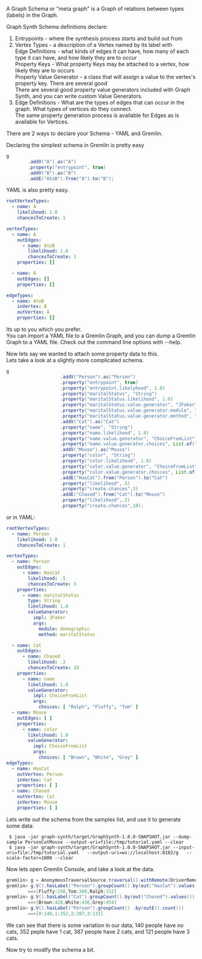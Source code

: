 A Graph Schema or "meta graph" is a Graph of relations between types (labels) in the Graph.

Graph Synth Schema definitions declare:
1. Entrypoints - where the synthesis process starts and build out from  
2. Vertex Types - a description of a Vertex named by its label with  
    Edge Definitions - what kinds of edges it can have, how many of each type it can have, and how likely they are to occur  
    Property Keys - What property Keys may be attached to a vertex, how likely they are to occurs  
    Property Value Generator - a class that will assign a value to the vertex's property key. There are several good  
    There are several good property value generators included with Graph Synth, and you can write custom Value Generators.  
3. Edge Definitions - What are the types of edges that can occur in the graph. What types of vertices do they connect.  
    The same property generation process is available for Edges as is available for Vertices.  

There are 2 ways to declare your Schema - YAML and Gremlin. 

Declaring the simplest schema in Gremlin is pretty easy
```groovy
g
        .addV("A").as("A")
        .property("entrypoint", true)
        .addV("B").as("B")
        .addE("AtoB").from("A").to("B");
```

YAML is also pretty easy.
```yaml
rootVertexTypes:
  - name: A
    likelihood: 1.0
    chancesToCreate: 1

vertexTypes:
  - name: A
    outEdges:
      - name: AtoB
        likelihood: 1.0
        chancesToCreate: 1
    properties: []

  - name: B
    outEdges: []
    properties: []

edgeTypes:
  - name: AtoB
    inVertex: B
    outVertex: A
    properties: []
```

Its up to you which you prefer.  
You can import a YAML file to a Gremlin Graph, and you can dump a Gremlin Graph to a YAML file. Check out the command line options with --help.  

Now lets say we wanted to attach some property data to this.   
Lets take a look at a slightly more complicated schema.  

```groovy
g
                    .addV("Person").as("Person")
                    .property("entrypoint", true)
                    .property("entrypoint.likelyhood", 1.0)
                    .property("maritalStatus", "String")
                    .property("maritalStatus.likelihood", 1.0)
                    .property("maritalStatus.value.generator", "JFaker")
                    .property("maritalStatus.value.generator.module", "demographic")
                    .property("maritalStatus.value.generator.method", "maritalStatus")
                    .addV("Cat").as("Cat")
                    .property("name", "String")
                    .property("name.likelihood", 1.0)
                    .property("name.value.generator", "ChoiceFromList")
                    .property("name.value.generator.choices", List.of("Ralph", "Fluffy", "Tom"))
                    .addV("Mouse").as("Mouse")
                    .property("color", "String")
                    .property("color.likelihood", 1.0)
                    .property("color.value.generator", "ChoiceFromList")
                    .property("color.value.generator.choices", List.of("Brown", "White", "Grey"))
                    .addE("HasCat").from("Person").to("Cat")
                    .property("likelihood",.5)
                    .property("create.chances",3)
                    .addE("Chased").from("Cat").to("Mouse")
                    .property("likelihood",.2)
                    .property("create.chances",10);
```
or in YAML:

```yaml
rootVertexTypes:
  - name: Person
    likelihood: 1.0
    chancesToCreate: 1

vertexTypes:
  - name: Person
    outEdges:
      - name: HasCat
        likelihood: .5
        chancesToCreate: 3
    properties:
      - name: maritalStatus
        type: String
        likelihood: 1.0
        valueGenerator:
          impl: JFaker
          args:
            module: demographic
            method: maritalStatus

  - name: Cat
    outEdges:
      - name: Chased
        likelihood: .2
        chancesToCreate: 10
    properties:
      - name: name
        likelihood: 1.0
        valueGenerator:
          impl: ChoiceFromList
          args:
            choices: [ "Ralph", "Fluffy", "Tom" ]
  - name: Mouse
    outEdges: [ ]
    properties:
      - name: color
        likelihood: 1.0
        valueGenerator:
          impl: ChoiceFromList
          args:
            choices: [ "Brown", "White", "Grey" ]
edgeTypes:
  - name: HasCat
    outVertex: Person
    inVertex: Cat
    properties: [ ]
  - name: Chased
    outVertex: Cat
    inVertex: Mouse
    properties: [ ]

```

Lets write out the schema from the samples list, and use it to generate some data:  

```shell
 $ java -jar graph-synth/target/GraphSynth-1.0.0-SNAPSHOT.jar --dump-sample PersonCatMouse --output-uri=file:/tmp/tutorial.yaml --clear
 $ java -jar graph-synth/target/GraphSynth-1.0.0-SNAPSHOT.jar --input-uri=file:/tmp/tutorial.yaml   --output-uri=ws://localhost:8182/g   --scale-factor=1000 --clear
```
Now lets open Gremlin Console, and take a look at the data.   


```groovy
gremlin> g = AnonymousTraversalSource.traversal().withRemote(DriverRemoteConnection.using("localhost", 8182, "g"));
gremlin> g.V().hasLabel("Person").groupCount().by(out("HasCat").values())
        ==>[Fluffy:248,Tom:300,Ralph:312]
gremlin> g.V().hasLabel("Cat").groupCount().by(out("Chased").values())
        ==>[Brown:428,White:436,Grey:454]
gremlin> g.V().hasLabel("Person").groupCount() .by(outE().count())
        ==>[0:140,1:352,2:387,3:121]
```

We can see that there is some variation in our data, 140 people have no cats, 352 peple have 1 cat, 387 people have 2 cats, and 121 people have 3 cats. 

Now try to modify the schema a bit. 

